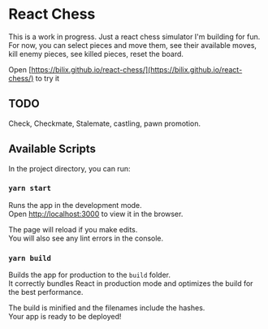 # React Chess

This is a work in progress. Just a react chess simulator I'm building for fun.<br />
For now, you can select pieces and move them, see their available moves, kill enemy pieces, see killed pieces, reset the board.

Open [https://bilix.github.io/react-chess/](https://bilix.github.io/react-chess/) to try it

## TODO

Check, Checkmate, Stalemate, castling, pawn promotion.

## Available Scripts

In the project directory, you can run:

### `yarn start`

Runs the app in the development mode.<br />
Open [http://localhost:3000](http://localhost:3000) to view it in the browser.

The page will reload if you make edits.<br />
You will also see any lint errors in the console.

### `yarn build`

Builds the app for production to the `build` folder.<br />
It correctly bundles React in production mode and optimizes the build for the best performance.

The build is minified and the filenames include the hashes.<br />
Your app is ready to be deployed!
